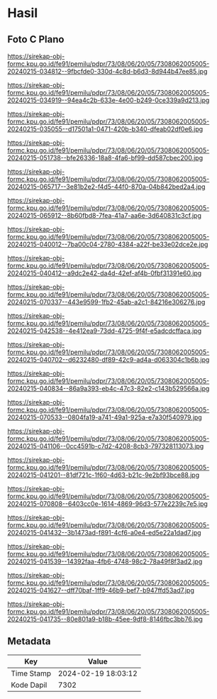 # Hasil

## Foto C Plano

https://sirekap-obj-formc.kpu.go.id/fe91/pemilu/pdpr/73/08/06/20/05/7308062005005-20240215-034812--9fbcfde0-330d-4c8d-b6d3-8d944b47ee85.jpg

https://sirekap-obj-formc.kpu.go.id/fe91/pemilu/pdpr/73/08/06/20/05/7308062005005-20240215-034919--94ea4c2b-633e-4e00-b249-0ce339a9d213.jpg

https://sirekap-obj-formc.kpu.go.id/fe91/pemilu/pdpr/73/08/06/20/05/7308062005005-20240215-035055--d17501a1-0471-420b-b340-dfeab02df0e6.jpg

https://sirekap-obj-formc.kpu.go.id/fe91/pemilu/pdpr/73/08/06/20/05/7308062005005-20240215-051738--bfe26336-18a8-4fa6-bf99-dd587cbec200.jpg

https://sirekap-obj-formc.kpu.go.id/fe91/pemilu/pdpr/73/08/06/20/05/7308062005005-20240215-065717--3e81b2e2-f4d5-44f0-870a-04b842bed2a4.jpg

https://sirekap-obj-formc.kpu.go.id/fe91/pemilu/pdpr/73/08/06/20/05/7308062005005-20240215-065912--8b60fbd8-7fea-41a7-aa6e-3d640831c3cf.jpg

https://sirekap-obj-formc.kpu.go.id/fe91/pemilu/pdpr/73/08/06/20/05/7308062005005-20240215-040012--7ba00c04-2780-4384-a22f-be33e02dce2e.jpg

https://sirekap-obj-formc.kpu.go.id/fe91/pemilu/pdpr/73/08/06/20/05/7308062005005-20240215-040412--a9dc2e42-da4d-42ef-af4b-0fbf31391e60.jpg

https://sirekap-obj-formc.kpu.go.id/fe91/pemilu/pdpr/73/08/06/20/05/7308062005005-20240215-070337--443e9599-1fb2-45ab-a2c1-84216e306276.jpg

https://sirekap-obj-formc.kpu.go.id/fe91/pemilu/pdpr/73/08/06/20/05/7308062005005-20240215-042538--4e412ea9-73dd-4725-9f4f-e5adcdcffaca.jpg

https://sirekap-obj-formc.kpu.go.id/fe91/pemilu/pdpr/73/08/06/20/05/7308062005005-20240215-040702--d6232480-df89-42c9-ad4a-d063304c1b6b.jpg

https://sirekap-obj-formc.kpu.go.id/fe91/pemilu/pdpr/73/08/06/20/05/7308062005005-20240215-040834--86a9a393-eb4c-47c3-82e2-c143b529566a.jpg

https://sirekap-obj-formc.kpu.go.id/fe91/pemilu/pdpr/73/08/06/20/05/7308062005005-20240215-070533--0804fa19-a741-49a1-925a-e7a30f540979.jpg

https://sirekap-obj-formc.kpu.go.id/fe91/pemilu/pdpr/73/08/06/20/05/7308062005005-20240215-041106--0cc4591b-c7d2-4208-8cb3-797328113073.jpg

https://sirekap-obj-formc.kpu.go.id/fe91/pemilu/pdpr/73/08/06/20/05/7308062005005-20240215-041201--81df721c-1f60-4d63-b21c-9e2bf93bce88.jpg

https://sirekap-obj-formc.kpu.go.id/fe91/pemilu/pdpr/73/08/06/20/05/7308062005005-20240215-070808--6403cc0e-1614-4869-96d3-577e2239c7e5.jpg

https://sirekap-obj-formc.kpu.go.id/fe91/pemilu/pdpr/73/08/06/20/05/7308062005005-20240215-041432--3b1473ad-f891-4cf6-a0e4-ed5e22a1dad7.jpg

https://sirekap-obj-formc.kpu.go.id/fe91/pemilu/pdpr/73/08/06/20/05/7308062005005-20240215-041539--14392faa-4fb6-4748-98c2-78a49f8f3ad2.jpg

https://sirekap-obj-formc.kpu.go.id/fe91/pemilu/pdpr/73/08/06/20/05/7308062005005-20240215-041627--dff70baf-1ff9-46b9-bef7-b947ffd53ad7.jpg

https://sirekap-obj-formc.kpu.go.id/fe91/pemilu/pdpr/73/08/06/20/05/7308062005005-20240215-041735--80e801a9-b18b-45ee-9df8-8146fbc3bb76.jpg


## Metadata

| Key        | Value               |
| ---------- | ------------------- |
| Time Stamp | 2024-02-19 18:03:12 |
| Kode Dapil | 7302                |




